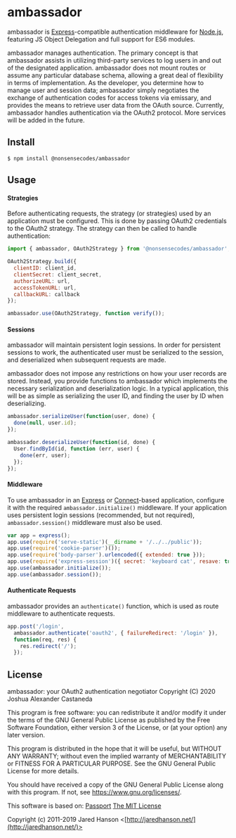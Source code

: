 # ambassador

ambassador is [Express](http://expressjs.com/)-compatible authentication
middleware for [Node.js](http://nodejs.org/), featuring JS Object Delegation
and full support for ES6 modules.

ambassador manages authentication. The primary concept is that ambassador assists in
utilizing third-party services to log users in and out of the designated application.
ambassador does not mount routes or assume any particular database schema, allowing
a great deal of flexibility in terms of implementation. As the developer, you determine
how to manage user and session data; ambassador simply negotiates the exchange of 
authentication codes for access tokens via emissary, and provides the means to
retrieve user data from the OAuth source. Currently, ambassador handles authentication
via the OAuth2 protocol. More services will be added in the future.

## Install

```
$ npm install @nonsensecodes/ambassador
```

## Usage

#### Strategies

Before authenticating requests, the strategy (or strategies) used by an
application must be configured. This is done by passing OAuth2 credentials
to the OAuth2 strategy. The strategy can then be called to handle authentication:

```javascript
import { ambassador, OAuth2Strategy } from '@nonsensecodes/ambassador';

OAuth2Strategy.build({
  clientID: client_id,
  clientSecret: client_secret,
  authorizeURL: url,
  accessTokenURL: url,
  callbackURL: callback
});

ambassador.use(OAuth2Strategy, function verify());
```

#### Sessions

ambassador will maintain persistent login sessions.  In order for persistent
sessions to work, the authenticated user must be serialized to the session, and
deserialized when subsequent requests are made.

ambassador does not impose any restrictions on how your user records are stored.
Instead, you provide functions to ambassador which implements the necessary
serialization and deserialization logic.  In a typical application, this will be
as simple as serializing the user ID, and finding the user by ID when
deserializing.

```javascript
ambassador.serializeUser(function(user, done) {
  done(null, user.id);
});

ambassador.deserializeUser(function(id, done) {
  User.findById(id, function (err, user) {
    done(err, user);
  });
});
```

#### Middleware

To use ambassador in an [Express](http://expressjs.com/) or
[Connect](http://senchalabs.github.com/connect/)-based application, configure it
with the required `ambassador.initialize()` middleware.  If your application uses
persistent login sessions (recommended, but not required), `ambassador.session()`
middleware must also be used.

```javascript
var app = express();
app.use(require('serve-static')(__dirname + '/../../public'));
app.use(require('cookie-parser')());
app.use(require('body-parser').urlencoded({ extended: true }));
app.use(require('express-session')({ secret: 'keyboard cat', resave: true, saveUninitialized: true }));
app.use(ambassador.initialize());
app.use(ambassador.session());
```

#### Authenticate Requests

ambassador provides an `authenticate()` function, which is used as route
middleware to authenticate requests.

```javascript
app.post('/login', 
  ambassador.authenticate('oauth2', { failureRedirect: '/login' }),
  function(req, res) {
    res.redirect('/');
  });
```

## License

  ambassador: your OAuth2 authentication negotiator
  Copyright (C) 2020  Joshua Alexander Castaneda

  This program is free software: you can redistribute it and/or modify
  it under the terms of the GNU General Public License as published by
  the Free Software Foundation, either version 3 of the License, or
  (at your option) any later version.

  This program is distributed in the hope that it will be useful,
  but WITHOUT ANY WARRANTY; without even the implied warranty of
  MERCHANTABILITY or FITNESS FOR A PARTICULAR PURPOSE.  See the
  GNU General Public License for more details.

  You should have received a copy of the GNU General Public License
  along with this program.  If not, see <https://www.gnu.org/licenses/>.

  This software is based on:
  [Passport](https://github.com/jaredhanson/passport)
  [The MIT License](http://opensource.org/licenses/MIT)

  Copyright (c) 2011-2019 Jared Hanson <[http://jaredhanson.net/](http://jaredhanson.net/)>
